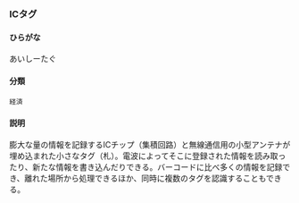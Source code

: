 <div style="display:none;">

## [あ行](securities-terms?id=あ行)
## [か行](securities-terms?id=か行)
## [さ行](securities-terms?id=さ行)
## [た行](securities-terms?id=た行)
## [な行](securities-terms?id=な行)
## [は行](securities-terms?id=は行)
## [ま行](securities-terms?id=ま行)
## [や行](securities-terms?id=や行)
## [ら行](securities-terms?id=ら行)
## [わ行](securities-terms?id=わ行)
## [英数字・記号](securities-terms?id=英数字・記号)

</div>

### ICタグ

#### ひらがな

あいしーたぐ

#### 分類

`経済`

#### 説明

膨大な量の情報を記録するICチップ（集積回路）と無線通信用の小型アンテナが埋め込まれた小さなタグ（札）。電波によってそこに登録された情報を読み取ったり、新たな情報を書き込んだりできる。バーコードに比べ多くの情報を記録でき、離れた場所から処理できるほか、同時に複数のタグを認識することもできる。

